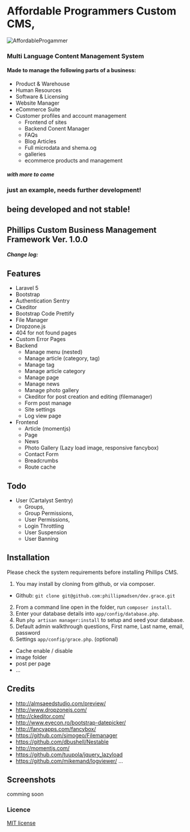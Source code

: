 Affordable Programmers Custom CMS,
=============
![AffordableProgammer](http://www.affordableprogrammer.com/wp-content/uploads/2015/06/ap-logo-rect.png) 
### Multi Language Content Management System
#### Made to manage the following parts of a business:
* Product & Warehouse
* Human Resources
* Software & Licensing 
* Website Manager 
* eCommerce Suite
* Customer profiles and account management
  * Frontend of sites
  * Backend Conent Manager
  * FAQs
  * Blog Articles
  * Full microdata and shema.og 
  * galleries
  * ecommerce products and management

##### with more to come
 

### just an example, needs further development!

## being developed and not stable!

## Phillips Custom Business Management Framework Ver. 1.0.0
##### Change log:
 
## Features

* Laravel 5
* Bootstrap
* Authentication Sentry
* Ckeditor
* Bootstrap Code Prettify
* File Manager
* Dropzone.js
* 404 for not found pages
* Custom Error Pages
* Backend
  * Manage menu (nested)
  * Manage article (category, tag)
  * Manage tag
  * Manage article category
  * Manage page
  * Manage news
  * Manage photo gallery
  * Ckeditor for post creation and editing (filemanager)
  * Form post manage
  * Site settings
  * Log view page
* Frontend
  * Article (momentjs)
  * Page
  * News
  * Photo Gallery (Lazy load image, responsive fancybox)
  * Contact Form
  * Breadcrumbs
  * Route cache
 
## Todo

* User (Cartalyst Sentry)
  * Groups,
  * Group Permissions,
  * User Permissions,
  * Login Throttling
  * User Suspension
  * User Banning

## Installation

Please check the system requirements before installing Phillips CMS.

1. You may install by cloning from github, or via composer.
  * Github: `git clone git@github.com:phillipmadsen/dev.grace.git`
 
2. From a command line open in the folder, run `composer install`.
3. Enter your database details into `app/config/database.php`.
4. Run `php artisan manager:install` to setup and seed your database.
5. Default admin walkthrough questions, First name, Last name, email, password
6. Settings `app/config/grace.php`. (optional)
  * Cache enable / disable
  * image folder
  * post per page
  * ...

## Credits
 * <http://almsaeedstudio.com/preview/>
 * <http://www.dropzonejs.com/>
 * <http://ckeditor.com/>
 * <http://www.eyecon.ro/bootstrap-datepicker/>
 * <http://fancyapps.com/fancybox/>
 * <https://github.com/simogeo/Filemanager>
 * <https://github.com/dbushell/Nestable>
 * <http://momentjs.com/>
 * <https://github.com/tuupola/jquery_lazyload>
 * <https://github.com/mikemand/logviewer/>
...

## Screenshots

comming soon

### Licence

[MIT license](http://opensource.org/licenses/MIT)
